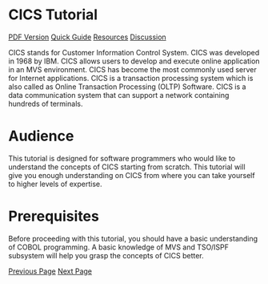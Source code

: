 # CICS Tutorial
[PDF Version](../cics/cics_pdf_version.md)
[Quick Guide](../cics/cics_quick_guide.md)
[Resources](../cics/cics_useful_resources.md)
[Discussion](../cics/cics_discussion.md)

CICS stands for Customer Information Control System. CICS was developed in 1968 by IBM. CICS allows users to develop and execute online application in an MVS environment. CICS has become the most commonly used server for Internet applications. CICS is a transaction processing system which is also called as Online Transaction Processing (OLTP) Software. CICS is a data communication system that can support a network containing hundreds of terminals.

# Audience
This tutorial is designed for software programmers who would like to understand the concepts of CICS starting from scratch. This tutorial will give you enough understanding on CICS from where you can take yourself to higher levels of expertise.

# Prerequisites
Before proceeding with this tutorial, you should have a basic understanding of COBOL programming. A basic knowledge of MVS and TSO/ISPF subsystem will help you grasp the concepts of CICS better.


[Previous Page](../cics/index.md) [Next Page](../cics/cics_overview.md) 
